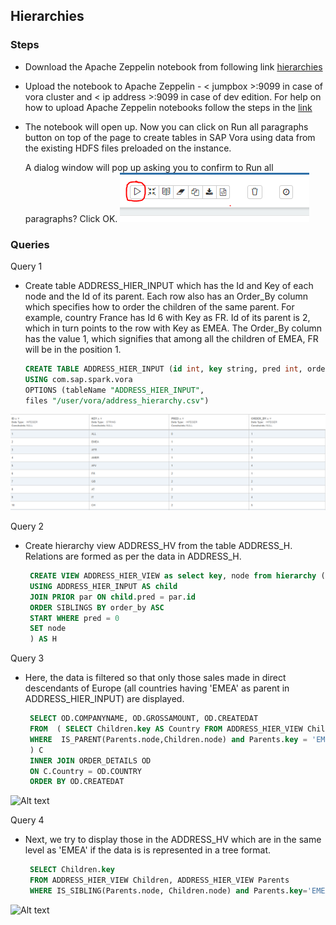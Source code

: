 ## Hierarchies

### Steps

- Download the Apache Zeppelin notebook from following link [hierarchies](./../../zeppelin_notebooks/hierarchies.json)

- Upload the notebook to Apache Zeppelin - < jumpbox >:9099 in case of vora cluster and < ip address >:9099 in case of dev edition. 
    For help on how to upload Apache Zeppelin notebooks follow the steps in the [link](https://zeppelin.apache.org/docs/0.6.0/quickstart/explorezeppelinui.html)
- The notebook will open up. Now you can click on Run all paragraphs button on top of the page to create tables in SAP Vora using       data from the existing HDFS files preloaded on the instance. 

  A dialog window will pop up asking you to confirm to Run all paragraphs? Click OK. 
      ![Alt text](./images/run.PNG "Optional title")

### Queries

Query 1
- Create table ADDRESS_HIER_INPUT which has the Id and Key of each node and the Id of its parent. Each row also has an Order_By column which specifies how to order the children of the same parent. For example, country France has Id 6 with Key as FR. Id of its parent is 2, which in turn points to the row with Key as EMEA. The Order_By column has the value 1, which signifies that among all the children of EMEA, FR will be in the position 1.  
    ```sql
    CREATE TABLE ADDRESS_HIER_INPUT (id int, key string, pred int, order_by int)
    USING com.sap.spark.vora
    OPTIONS (tableName "ADDRESS_HIER_INPUT",
    files "/user/vora/address_hierarchy.csv")  
    ```
    
 ![Alt text](./images/image3.PNG "Optional title")


Query 2
- Create hierarchy view ADDRESS_HV from the table ADDRESS_H. Relations are formed as per the data in ADDRESS_H.
   ```sql
    CREATE VIEW ADDRESS_HIER_VIEW as select key, node from hierarchy (
    USING ADDRESS_HIER_INPUT AS child
    JOIN PRIOR par ON child.pred = par.id
    ORDER SIBLINGS BY order_by ASC
    START WHERE pred = 0
    SET node
    ) AS H     
    ```

Query 3
- Here, the data is filtered so that only those sales made in direct descendants of Europe (all countries having 'EMEA' as parent in ADDRESS_HIER_INPUT) are displayed.

   ```sql
    SELECT OD.COMPANYNAME, OD.GROSSAMOUNT, OD.CREATEDAT
    FROM  ( SELECT Children.key AS Country FROM ADDRESS_HIER_VIEW Children , ADDRESS_HIER_VIEW Parents 
    WHERE  IS_PARENT(Parents.node,Children.node) and Parents.key = 'EMEA'
    ) C
    INNER JOIN ORDER_DETAILS OD
   	ON C.Country = OD.COUNTRY
  	ORDER BY OD.CREATEDAT    	
    ```
    
![Alt text](./images/image1.png "Optional title")

Query 4
- Next, we try to display those in the ADDRESS_HV which are in the same level as 'EMEA' if the data is is represented in a tree format.

   ```sql
    SELECT Children.key
    FROM ADDRESS_HIER_VIEW Children, ADDRESS_HIER_VIEW Parents
    WHERE IS_SIBLING(Parents.node, Children.node) and Parents.key='EMEA'   
    ```
![Alt text](./images/image2.png "Optional title")

